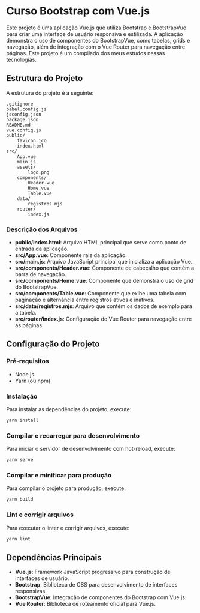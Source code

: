 # Curso Bootstrap com Vue.js

Este projeto é uma aplicação Vue.js que utiliza Bootstrap e BootstrapVue para criar uma interface de usuário responsiva e estilizada. A aplicação demonstra o uso de componentes do BootstrapVue, como tabelas, grids e navegação, além de integração com o Vue Router para navegação entre páginas. Este projeto é um compilado dos meus estudos nessas tecnologias.

## Estrutura do Projeto

A estrutura do projeto é a seguinte:

```
.gitignore
babel.config.js
jsconfig.json
package.json
README.md
vue.config.js
public/
    favicon.ico
    index.html
src/
    App.vue
    main.js
    assets/
        logo.png
    components/
        Header.vue
        Home.vue
        Table.vue
    data/
        registros.mjs
    router/
        index.js
```

### Descrição dos Arquivos

- **public/index.html**: Arquivo HTML principal que serve como ponto de entrada da aplicação.
- **src/App.vue**: Componente raiz da aplicação.
- **src/main.js**: Arquivo JavaScript principal que inicializa a aplicação Vue.
- **src/components/Header.vue**: Componente de cabeçalho que contém a barra de navegação.
- **src/components/Home.vue**: Componente que demonstra o uso de grid do BootstrapVue.
- **src/components/Table.vue**: Componente que exibe uma tabela com paginação e alternância entre registros ativos e inativos.
- **src/data/registros.mjs**: Arquivo que contém os dados de exemplo para a tabela.
- **src/router/index.js**: Configuração do Vue Router para navegação entre as páginas.

## Configuração do Projeto

### Pré-requisitos

- Node.js
- Yarn (ou npm)

### Instalação

Para instalar as dependências do projeto, execute:

```sh
yarn install
```

### Compilar e recarregar para desenvolvimento

Para iniciar o servidor de desenvolvimento com hot-reload, execute:

```sh
yarn serve
```

### Compilar e minificar para produção

Para compilar o projeto para produção, execute:

```sh
yarn build
```

### Lint e corrigir arquivos

Para executar o linter e corrigir arquivos, execute:

```sh
yarn lint
```


## Dependências Principais

- **Vue.js**: Framework JavaScript progressivo para construção de interfaces de usuário.
- **Bootstrap**: Biblioteca de CSS para desenvolvimento de interfaces responsivas.
- **BootstrapVue**: Integração de componentes do Bootstrap com Vue.js.
- **Vue Router**: Biblioteca de roteamento oficial para Vue.js.


